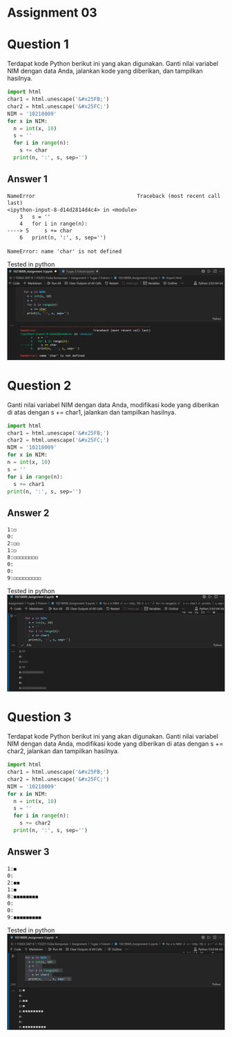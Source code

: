 # Assignment 03

# Question 1
Terdapat kode Python berikut ini yang akan digunakan. Ganti nilai variabel NIM dengan data Anda, jalankan kode yang diberikan, dan tampilkan hasilnya.
```python
import html 
char1 = html.unescape('&#x25FB;') 
char2 = html.unescape('&#x25FC;') 
NIM = '10218009'
for x in NIM: 
  n = int(x, 10) 
  s = '' 
  for i in range(n): 
    s += char
  print(n, ':', s, sep='') 
  ```
  ## Answer 1
  ```
  NameError                                 Traceback (most recent call last)
<ipython-input-8-d14d2814d4c4> in <module>
      3   s = ''
      4   for i in range(n):
----> 5     s += char
      6   print(n, ':', s, sep='')

NameError: name 'char' is not defined
  ```
  Tested in python
  ![alt text](https://github.com/AkramAkbarAmin/fi3201-01-2021-2/blob/main/assignments/03/10218009_Assignment%203_Answer%20for%20question%201.png)
  
  # Question 2
  Ganti nilai variabel NIM dengan data Anda, modifikasi kode yang diberikan di atas dengan s += char1, jalankan dan tampilkan hasilnya.
  ```python
  import html 
char1 = html.unescape('&#x25FB;') 
char2 = html.unescape('&#x25FC;') 
NIM = '10218009'
for x in NIM: 
  n = int(x, 10) 
  s = '' 
  for i in range(n): 
    s += char1 
  print(n, ':', s, sep='') 
  ```
  ## Answer 2
  ```
  1:◻
  0:
  2:◻◻
  1:◻
  8:◻◻◻◻◻◻◻◻
  0:
  0:
  9:◻◻◻◻◻◻◻◻◻
  ```
  Tested in python
  ![alt text](https://github.com/AkramAkbarAmin/fi3201-01-2021-2/blob/main/assignments/03/10218009_Assignment%203_Answer%20for%20question%202.png)
  
  # Question 3
Terdapat kode Python berikut ini yang akan digunakan. Ganti nilai variabel NIM dengan data Anda, modifikasi kode yang diberikan di atas dengan s += char2, jalankan dan tampilkan hasilnya.
```python
import html 
char1 = html.unescape('&#x25FB;') 
char2 = html.unescape('&#x25FC;') 
NIM = '10218009'
for x in NIM: 
  n = int(x, 10) 
  s = '' 
  for i in range(n): 
    s += char2 
  print(n, ':', s, sep='') 
  ```
  ## Answer 3
  ```
  1:◼
  0:
  2:◼◼
  1:◼
  8:◼◼◼◼◼◼◼◼
  0:
  0:
  9:◼◼◼◼◼◼◼◼◼
  ```
  Tested in python
  ![alt text](https://github.com/AkramAkbarAmin/fi3201-01-2021-2/blob/main/assignments/03/10218009_Assignment%203_Answer%20for%20question%203.png)
